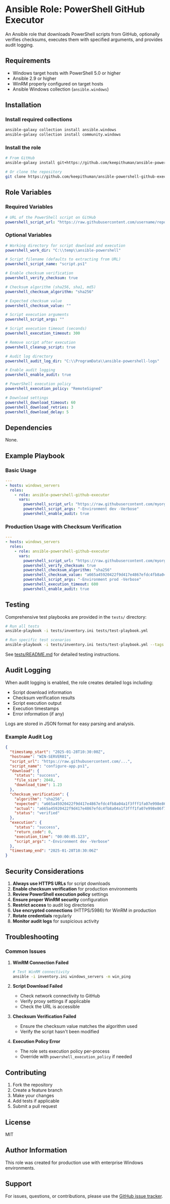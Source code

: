 # Ansible Role: PowerShell GitHub Executor

An Ansible role that downloads PowerShell scripts from GitHub, optionally verifies checksums, executes them with specified arguments, and provides audit logging.

## Requirements

- Windows target hosts with PowerShell 5.0 or higher
- Ansible 2.9 or higher
- WinRM properly configured on target hosts
- Ansible Windows collection (`ansible.windows`)

## Installation

### Install required collections
```bash
ansible-galaxy collection install ansible.windows
ansible-galaxy collection install community.windows
```

### Install the role
```bash
# From GitHub
ansible-galaxy install git+https://github.com/keepithuman/ansible-powershell-github-executor.git

# Or clone the repository
git clone https://github.com/keepithuman/ansible-powershell-github-executor.git
```

## Role Variables

### Required Variables

```yaml
# URL of the PowerShell script on GitHub
powershell_script_url: "https://raw.githubusercontent.com/username/repo/main/script.ps1"
```

### Optional Variables

```yaml
# Working directory for script download and execution
powershell_work_dir: "C:\\temp\\ansible-powershell"

# Script filename (defaults to extracting from URL)
powershell_script_name: "script.ps1"

# Enable checksum verification
powershell_verify_checksum: true

# Checksum algorithm (sha256, sha1, md5)
powershell_checksum_algorithm: "sha256"

# Expected checksum value
powershell_checksum_value: ""

# Script execution arguments
powershell_script_args: ""

# Script execution timeout (seconds)
powershell_execution_timeout: 300

# Remove script after execution
powershell_cleanup_script: true

# Audit log directory
powershell_audit_log_dir: "C:\\ProgramData\\ansible-powershell-logs"

# Enable audit logging
powershell_enable_audit: true

# PowerShell execution policy
powershell_execution_policy: "RemoteSigned"

# Download settings
powershell_download_timeout: 60
powershell_download_retries: 3
powershell_download_delay: 5
```

## Dependencies

None.

## Example Playbook

### Basic Usage
```yaml
---
- hosts: windows_servers
  roles:
    - role: ansible-powershell-github-executor
      vars:
        powershell_script_url: "https://raw.githubusercontent.com/myorg/scripts/main/configure-app.ps1"
        powershell_script_args: "-Environment dev -Verbose"
        powershell_enable_audit: true
```

### Production Usage with Checksum Verification
```yaml
---
- hosts: windows_servers
  roles:
    - role: ansible-powershell-github-executor
      vars:
        powershell_script_url: "https://raw.githubusercontent.com/myorg/scripts/main/configure-app.ps1"
        powershell_verify_checksum: true
        powershell_checksum_algorithm: "sha256"
        powershell_checksum_value: "a665a45920422f9d417e4867efdc4fb8a04a1f3fff1fa07e998e86f7f7a27ae3"
        powershell_script_args: "-Environment prod -Verbose"
        powershell_execution_timeout: 600
        powershell_enable_audit: true
```

## Testing

Comprehensive test playbooks are provided in the `tests/` directory:

```bash
# Run all tests
ansible-playbook -i tests/inventory.ini tests/test-playbook.yml

# Run specific test scenarios
ansible-playbook -i tests/inventory.ini tests/test-playbook.yml --tags simple_test
```

See [tests/README.md](tests/README.md) for detailed testing instructions.

## Audit Logging

When audit logging is enabled, the role creates detailed logs including:
- Script download information
- Checksum verification results
- Script execution output
- Execution timestamps
- Error information (if any)

Logs are stored in JSON format for easy parsing and analysis.

### Example Audit Log
```json
{
  "timestamp_start": "2025-01-28T10:30:00Z",
  "hostname": "WIN-SERVER01",
  "script_url": "https://raw.githubusercontent.com/...",
  "script_name": "configure-app.ps1",
  "download": {
    "status": "success",
    "file_size": 2048,
    "download_time": 1.23
  },
  "checksum_verification": {
    "algorithm": "sha256",
    "expected": "a665a45920422f9d417e4867efdc4fb8a04a1f3fff1fa07e998e86f7f7a27ae3",
    "actual": "a665a45920422f9d417e4867efdc4fb8a04a1f3fff1fa07e998e86f7f7a27ae3",
    "status": "verified"
  },
  "execution": {
    "status": "success",
    "return_code": 0,
    "execution_time": "00:00:05.123",
    "script_args": "-Environment dev -Verbose"
  },
  "timestamp_end": "2025-01-28T10:30:06Z"
}
```

## Security Considerations

1. **Always use HTTPS URLs** for script downloads
2. **Enable checksum verification** for production environments
3. **Review PowerShell execution policy** settings
4. **Ensure proper WinRM security** configuration
5. **Restrict access** to audit log directories
6. **Use encrypted connections** (HTTPS/5986) for WinRM in production
7. **Rotate credentials** regularly
8. **Monitor audit logs** for suspicious activity

## Troubleshooting

### Common Issues

1. **WinRM Connection Failed**
   ```bash
   # Test WinRM connectivity
   ansible -i inventory.ini windows_servers -m win_ping
   ```

2. **Script Download Failed**
   - Check network connectivity to GitHub
   - Verify proxy settings if applicable
   - Check the URL is accessible

3. **Checksum Verification Failed**
   - Ensure the checksum value matches the algorithm used
   - Verify the script hasn't been modified

4. **Execution Policy Error**
   - The role sets execution policy per-process
   - Override with `powershell_execution_policy` if needed

## Contributing

1. Fork the repository
2. Create a feature branch
3. Make your changes
4. Add tests if applicable
5. Submit a pull request

## License

MIT

## Author Information

This role was created for production use with enterprise Windows environments.

## Support

For issues, questions, or contributions, please use the [GitHub issue tracker](https://github.com/keepithuman/ansible-powershell-github-executor/issues).
